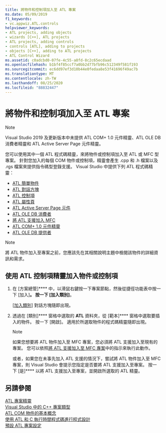 ```yaml
---
title: 將物件和控制項加入至 ATL 專案
ms.date: 05/09/2019
f1_keywords:
- vc.appwiz.ATL.controls
helpviewer_keywords:
- ATL projects, adding objects
- wizards [C++], ATL projects
- ATL projects, adding controls
- controls [ATL], adding to projects
- objects [C++], adding to ATL projects
- ATL Control Wizard
ms.assetid: c0adcbd0-07fe-4c55-a8fd-8c2c65ecdaad
ms.openlocfilehash: b1bf4f85ccf7a0bb2d77bfb96c512349f581f193
ms.sourcegitcommit: ec6dd97ef3d10b44e0fedaa8e53f41696f49ac7b
ms.translationtype: MT
ms.contentlocale: zh-TW
ms.lasthandoff: 08/25/2020
ms.locfileid: "88832447"
---
```

# <a name="adding-objects-and-controls-to-an-atl-project"></a>將物件和控制項加入至 ATL 專案

> [!NOTE]
> Visual Studio 2019 及更新版本中未提供 ATL COM+ 1.0 元件精靈、ATL OLE DB 消費者精靈和 ATL Active Server Page 元件精靈。

您可以使用其中一個 ATL 程式碼精靈，來將物件或控制項加入至 ATL 或 MFC 型專案。 針對您加入的每個 COM 物件或控制項，精靈會產生 .cpp 和 .h 檔案以及 .rgs 檔案來提供指令碼型登錄支援。 Visual Studio 中提供下列 ATL 程式碼精靈：

- [ATL 簡單物件](../../atl/reference/atl-simple-object-wizard.md)
- [ATL 對話方塊](../../atl/reference/atl-dialog-wizard.md)
- [ATL 控制項](../../atl/reference/atl-control-wizard.md)
- [ATL 屬性頁](../../atl/reference/atl-property-page-wizard.md)
- [ATL Active Server Page 元件](../../atl/reference/atl-active-server-page-component-wizard.md)
- [ATL OLE DB 消費者](../../atl/reference/atl-ole-db-consumer-wizard.md)
- [將 ATL 支援加入 MFC](../../mfc/reference/adding-atl-support-to-your-mfc-project.md)
- [ATL COM+ 1.0 元件精靈](../../atl/reference/atl-com-plus-1-0-component-wizard.md)
- [ATL OLE DB 提供者](../../atl/reference/atl-ole-db-provider-wizard.md)

> [!NOTE]
> 將 ATL 物件加入至專案之前，您應該先在其相關說明主題中檢閱該物件的詳細資訊和需求。

## <a name="to-add-an-object-or-a-control-using-the-atl-control-wizard"></a>使用 ATL 控制項精靈加入物件或控制項

1. 在 [方案總管]**** 中，以滑鼠右鍵按一下專案節點，然後從捷徑功能表中按一下 [加入]****。 按一下 [加入類別]****。

   [[加入類別](../../ide/add-class-dialog-box.md)] 對話方塊隨即出現。

1. 透過在 [類別]**** 窗格中選取的 **ATL** 資料夾，從 [範本]**** 窗格中選取要插入的物件。 按一下 [開啟]。 適用於所選取物件的程式碼精靈隨即出現。

   > [!NOTE]
   > 如果您想要將 ATL 物件加入至 MFC 專案，您必須將 ATL 支援加入至現有的專案。 您可以依照[將 ATL 支援加入至 MFC 專案](../../mfc/reference/adding-atl-support-to-your-mfc-project.md)中的指示來執行此動作。

   或者，如果您在未事先加入 ATL 支援的情況下，嘗試將 ATL 物件加入至 MFC 專案，則 Visual Studio 會提示您指定是否要將 ATL 支援加入至專案。 按一下 [是]**** 以將 ATL 支援加入至專案，並開啟所選取的 ATL 精靈。

## <a name="see-also"></a>另請參閱

[ATL 專案精靈](../../atl/reference/atl-project-wizard.md)<br/>
[Visual Studio 中的 C++ 專案類型](../../build/reference/visual-cpp-project-types.md)<br/>
[ATL COM 物件的基本概念](../../atl/fundamentals-of-atl-com-objects.md)<br/>
[使用 ATL 和 C 執行時間程式碼進行程式設計](../../atl/programming-with-atl-and-c-run-time-code.md)<br/>
[預設 ATL 專案設定](../../atl/reference/default-atl-project-configurations.md)
